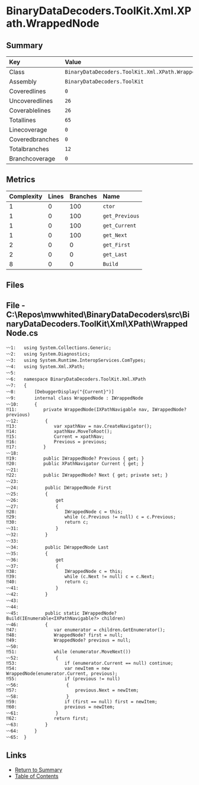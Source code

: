 ﻿# BinaryDataDecoders.ToolKit.Xml.XPath.WrappedNode

## Summary

| Key             | Value                                              |
| :-------------- | :------------------------------------------------- |
| Class           | `BinaryDataDecoders.ToolKit.Xml.XPath.WrappedNode` |
| Assembly        | `BinaryDataDecoders.ToolKit`                       |
| Coveredlines    | `0`                                                |
| Uncoveredlines  | `26`                                               |
| Coverablelines  | `26`                                               |
| Totallines      | `65`                                               |
| Linecoverage    | `0`                                                |
| Coveredbranches | `0`                                                |
| Totalbranches   | `12`                                               |
| Branchcoverage  | `0`                                                |

## Metrics

| Complexity | Lines | Branches | Name           |
| :--------- | :---- | :------- | :------------- |
| 1          | 0     | 100      | `ctor`         |
| 1          | 0     | 100      | `get_Previous` |
| 1          | 0     | 100      | `get_Current`  |
| 1          | 0     | 100      | `get_Next`     |
| 2          | 0     | 0        | `get_First`    |
| 2          | 0     | 0        | `get_Last`     |
| 8          | 0     | 0        | `Build`        |

## Files

## File - C:\Repos\mwwhited\BinaryDataDecoders\src\BinaryDataDecoders.ToolKit\Xml\XPath\WrappedNode.cs

```CSharp
〰1:   using System.Collections.Generic;
〰2:   using System.Diagnostics;
〰3:   using System.Runtime.InteropServices.ComTypes;
〰4:   using System.Xml.XPath;
〰5:   
〰6:   namespace BinaryDataDecoders.ToolKit.Xml.XPath
〰7:   {
〰8:       [DebuggerDisplay("{Current}")]
〰9:       internal class WrappedNode : IWrappedNode
〰10:      {
‼11:          private WrappedNode(IXPathNavigable nav, IWrappedNode? previous)
〰12:          {
‼13:              var xpathNav = nav.CreateNavigator();
‼14:              xpathNav.MoveToRoot();
‼15:              Current = xpathNav;
‼16:              Previous = previous;
‼17:          }
〰18:  
‼19:          public IWrappedNode? Previous { get; }
‼20:          public XPathNavigator Current { get; }
〰21:  
‼22:          public IWrappedNode? Next { get; private set; }
〰23:  
〰24:          public IWrappedNode First
〰25:          {
〰26:              get
〰27:              {
‼28:                  IWrappedNode c = this;
‼29:                  while (c.Previous != null) c = c.Previous;
‼30:                  return c;
〰31:              }
〰32:          }
〰33:  
〰34:          public IWrappedNode Last
〰35:          {
〰36:              get
〰37:              {
‼38:                  IWrappedNode c = this;
‼39:                  while (c.Next != null) c = c.Next;
‼40:                  return c;
〰41:              }
〰42:          }
〰43:  
〰44:  
〰45:          public static IWrappedNode? Build(IEnumerable<IXPathNavigable?> children)
〰46:          {
‼47:              var enumerator = children.GetEnumerator();
‼48:              WrappedNode? first = null;
‼49:              WrappedNode? previous = null;
〰50:  
‼51:              while (enumerator.MoveNext())
〰52:              {
‼53:                  if (enumerator.Current == null) continue;
‼54:                  var newItem = new WrappedNode(enumerator.Current, previous);
‼55:                  if (previous != null)
〰56:                  {
‼57:                      previous.Next = newItem;
〰58:                  }
‼59:                  if (first == null) first = newItem;
‼60:                  previous = newItem;
〰61:              }
‼62:              return first;
〰63:          }
〰64:      }
〰65:  }
```

## Links

* [Return to Summary](Summary.md)
* [Table of Contents](../TOC.md)

